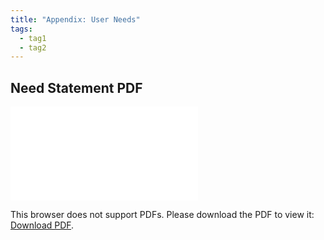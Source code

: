 ```yaml
---
title: "Appendix: User Needs"
tags:
  - tag1
  - tag2
---
```


## Need Statement PDF

<object data="EGR304_103_User_Needs.pdf" type="application/pdf" width="750px" height="750px">
    <embed src="EGR304_103_User_Needs.pdf" type="application/pdf">
        <p>This browser does not support PDFs. Please download the PDF to view it: <a href="http://yoursite.com/the.pdf">Download PDF</a>.</p>
    </embed>
</object>


